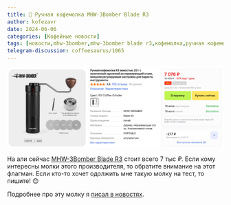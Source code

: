 ```yaml
---
title: 📰 Ручная кофемолка MHW-3Bomber Blade R3
author: kofezavr
date: 2024-06-06
categories: [Кофейные новости]
tags: [новости,mhw-3bomber,mhw-3bomber blade r3,кофемолка,ручная кофемолка]
telegram-discussion: coffeesaurus/1065
--- 
```

![Ручная кофемолка MHW-3Bomber Blade R3](/assets/img/posts/24/06/r3.jpg)

На али сейчас [MHW-3Bomber Blade R3](https://aliexpress.ru/item/1005006518152862.html) стоит всего 7 тыс ₽. Если кому интересны молки этого производителя, то обратите внимание на этот флагман. Если кто-то хочет одолжить мне такую молку на тест, то пишите! 😊

Подробнее про эту молку я [писал в новостях](https://t.me/coffeesaurus/948).